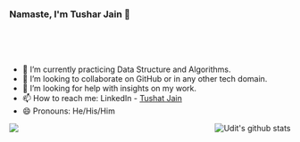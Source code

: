 ### Namaste, I'm Tushar Jain 👋

<br/>
<br/>
<br/>

<!--
**jntushar/jntushar** is a ✨ _special_ ✨ repository because its `README.md` (this file) appears on your GitHub profile.

Here are some ideas to get you started:

- 🔭 I’m currently working on ...
- 👯 I’m looking to collaborate on ...
- 🤔 I’m looking for help with ...
- 💬 Ask me about ...
- ⚡ Fun fact: ...
-->
- 🌱 I’m currently practicing Data Structure and Algorithms.
- 👯 I’m looking to collaborate on GitHub or in any other tech domain.
- 🤔 I’m looking for help with insights on my work.
- 📫 How to reach me: LinkedIn - [Tushat Jain](https://www.linkedin.com/in/jntushar/)
- 😄 Pronouns: He/His/Him

<a href="https://github.com/jntushar">
  <img align="center" src="https://github-readme-stats.vercel.app/api/top-langs/?username=jntushar&theme=dark&hide_langs_below=1" />
</a>
<a href="https://github.com/jntushar">
 <img align="right" src="https://github-readme-stats.vercel.app/api?username=jntushar&show_icons=true&theme=dark&line_height=27" alt="Udit's github stats"/>
</a>
